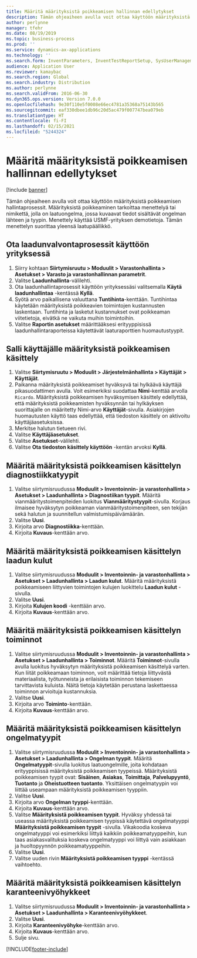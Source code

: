 ```yaml
---
title: Määritä määrityksistä poikkeamisen hallinnan edellytykset
description: Tämän ohjeaiheen avulla voit ottaa käyttöön määrityksistä poikkeamisen hallintaprosessit.
author: perlynne
manager: tfehr
ms.date: 08/19/2019
ms.topic: business-process
ms.prod: ''
ms.service: dynamics-ax-applications
ms.technology: ''
ms.search.form: InventParameters, InventTestReportSetup, SysUserManagement, SysUserSetup, InventTestDiagnosticType, InventTestMiscCharges, InventTestOperation, InventProblemType, InventProblemTypeSetup, InventQuarantineZone
audience: Application User
ms.reviewer: kamaybac
ms.search.region: Global
ms.search.industry: Distribution
ms.author: perlynne
ms.search.validFrom: 2016-06-30
ms.dyn365.ops.version: Version 7.0.0
ms.openlocfilehash: 9e30f110e5f0008e66ec4781a35368a75143b565
ms.sourcegitcommit: eaf330dbee1db96c20d5ac479f007747bea079eb
ms.translationtype: HT
ms.contentlocale: fi-FI
ms.lasthandoff: 02/15/2021
ms.locfileid: "5244324"
---
```

# <a name="set-up-prerequisites-for-nonconformance-management"></a>Määritä määrityksistä poikkeamisen hallinnan edellytykset

[!include [banner](../../includes/banner.md)]

Tämän ohjeaiheen avulla voit ottaa käyttöön määrityksistä poikkeamisen hallintaprosessit. Määrityksistä poikkeaminen tarkoittaa menettelyä tai nimikettä, jolla on laatuongelma, jossa kuvaavat tiedot sisältävät ongelman lähteen ja tyypin. Menettely käyttää USMF-yrityksen demotietoja. Tämän menettelyn suorittaa yleensä laatupäällikkö.


## <a name="enable-quality-management-processes-within-the-company"></a>Ota laadunvalvontaprosessit käyttöön yrityksessä
1. Siirry kohtaan **Siirtymisruutu > Moduulit > Varastonhallinta > Asetukset > Varasto ja varastonhallinnan parametrit**.
2. Valitse **Laadunhallinta**-välilehti.
3. Ota laadunhallintaprosessit käyttöön yrityksessäsi valitsemalla **Käytä laadunhallintaa** -kentässä **Kyllä**.
4. Syötä arvo paikallisena valuuttana **Tuntihinta**-kenttään. Tuntihintaa käytetään määrityksistä poikkeavien toimintojen kustannusten laskentaan. Tuntihinta ja lasketut kustannukset ovat poikkeaman viitetietoja, eivätkä ne vaikuta muihin toimintoihin.  
5. Valitse **Raportin asetukset** määrittääksesi erityyppisissä laadunhallintaraporteissa käytettävät laaturaporttien huomautustyypit.

## <a name="enable-user-for-nonconformance-processing"></a>Salli käyttäjälle määrityksistä poikkeamisen käsittely
1. Valitse **Siirtymisruutu > Moduulit > Järjestelmänhallinta > Käyttäjät > Käyttäjät**. 
2. Paikanna määrityksistä poikkeamiset hyväksyvä tai hylkäävä käyttäjä pikasuodattimen avulla. Voit esimerkiksi suodattaa **Nimi**-kenttää arvolla `Ricardo`. Määrityksistä poikkeamisen hyväksymisen käsittely edellyttää, että määrityksistä poikkeamisten hyväksynnän tai hylkäyksen suorittajalle on määritetty Nimi-arvo **Käyttäjät**-sivulla. Asiakirjojen huomautusten käyttö taas edellyttää, että tiedoston käsittely on aktivoitu käyttäjäasetuksissa.  
3. Merkitse halutun tietueen rivi.
4. Valitse **Käyttäjäasetukset**.
5. Valitse **Asetukset**-välilehti.
6. Valitse **Ota tiedoston käsittely käyttöön** -kentän arvoksi **Kyllä**.

## <a name="define-diagnostic-types-for-nonconformance-processing"></a>Määritä määrityksistä poikkeamisen käsittelyn diagnostiikkatyypit
1. Valitse siirtymisruudussa **Moduulit > Inventoinnin- ja varastonhallinta > Asetukset > Laadunhallinta > Diagnostiikan tyypit**. Määritä vianmääritystoimenpiteiden luokitus **Vianmääritystyypit**-sivulla. Korjaus ilmaisee hyväksytyn poikkeaman vianmääritystoimenpiteen, sen tekijän sekä halutun ja suunnitellun valmistumispäivämäärän.  
2. Valitse **Uusi**.
3. Kirjoita arvo **Diagnostiikka**-kenttään.
4. Kirjoita **Kuvaus**-kenttään arvo.

## <a name="define-quality-charges-for-nonconformance-processing"></a>Määritä määrityksistä poikkeamisen käsittelyn laadun kulut
1. Valitse siirtymisruudussa **Moduulit > Inventoinnin- ja varastonhallinta > Asetukset > Laadunhallinta > Laadun kulut**. Määritä määrityksistä poikkeamiseen liittyvien toimintojen kulujen luokittelu **Laadun kulut** -sivulla.  
2. Valitse **Uusi**.
3. Kirjoita **Kulujen koodi** -kenttään arvo.
4. Kirjoita **Kuvaus**-kenttään arvo.

## <a name="define-the-operations-for-nonconformance-processing"></a>Määritä määrityksistä poikkeamisen käsittelyn toiminnot
1. Valitse siirtymisruudussa **Moduulit > Inventoinnin- ja varastonhallinta > Asetukset > Laadunhallinta > Toiminnot**. Määritä **Toiminnot**-sivulla avulla luokitus hyväksytyn määrityksistä poikkeamisen käsittelyä varten. Kun liität poikkeamaan toiminnon, voit määrittää tietoja liittyvästä materiaalista, työtunneista ja erilaisista toiminnon tekemiseen tarvittavista kuluista. Näitä tietoja käytetään perustana laskettaessa toiminnon arvioituja kustannuksia.  
2. Valitse **Uusi**.
3. Kirjoita arvo **Toiminto**-kenttään.
4. Kirjoita **Kuvaus**-kenttään arvo.

## <a name="define-problem-types-for-nonconformance-processing"></a>Määritä määrityksistä poikkeamisen käsittelyn ongelmatyypit
1. Valitse siirtymisruudussa **Moduulit > Inventoinnin- ja varastonhallinta > Asetukset > Laadunhallinta > Ongelman tyypit**. Määritä **Ongelmatyypit**-sivulla luokitus laatuongelmille, joita kohdataan erityyppisissä määrityksistä poikkeamisen tyypeissä. Määrityksistä poikkeamisen tyypit ovat: **Sisäinen**, **Asiakas**, **Toimittaja**, **Palvelupyyntö**, **Tuotanto** ja **Oheistuotteen tuotanto**. Yksittäisen ongelmatyypin voi liittää useampaan määrityksistä poikkeamisen tyyppiin.  
2. Valitse **Uusi**.
3. Kirjoita arvo **Ongelman tyyppi**-kenttään.
4. Kirjoita **Kuvaus**-kenttään arvo.
5. Valitse **Määrityksistä poikkeamisen tyypit**. Hyväksy yhdessä tai useassa määrityksistä poikkeamisen tyypissä käytettävä ongelmatyyppi **Määrityksistä poikkeamisen tyypit** -sivulla. Vikakoodia koskeva ongelmatyyppi voi esimerkiksi liittyä kaikkiin poikkeamatyyppeihin, kun taas asiakasvalituksia koskeva ongelmatyyppi voi liittyä vain asiakkaan ja huoltopyynnön poikkeamatyyppeihin.  
6. Valitse **Uusi**.
7. Valitse uuden rivin **Määrityksistä poikkeamisen tyyppi** -kentässä vaihtoehto.

## <a name="define-quarantine-zones-for-nonconformance-processing"></a>Määritä määrityksistä poikkeamisen käsittelyn karanteenivyöhykkeet
1. Valitse siirtymisruudussa **Moduulit > Inventoinnin- ja varastonhallinta > Asetukset > Laadunhallinta > Karanteenivyöhykkeet**.
2. Valitse **Uusi**.
3. Kirjoita **Karanteenivyöhyke**-kenttään arvo.
4. Kirjoita **Kuvaus**-kenttään arvo.
5. Sulje sivu.



[!INCLUDE[footer-include](../../../includes/footer-banner.md)]
